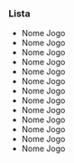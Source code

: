 ### Lista

- Nome Jogo
- Nome Jogo
- Nome Jogo
- Nome Jogo
- Nome Jogo
- Nome Jogo
- Nome Jogo
- Nome Jogo
- Nome Jogo
- Nome Jogo
- Nome Jogo
- Nome Jogo
- Nome Jogo
